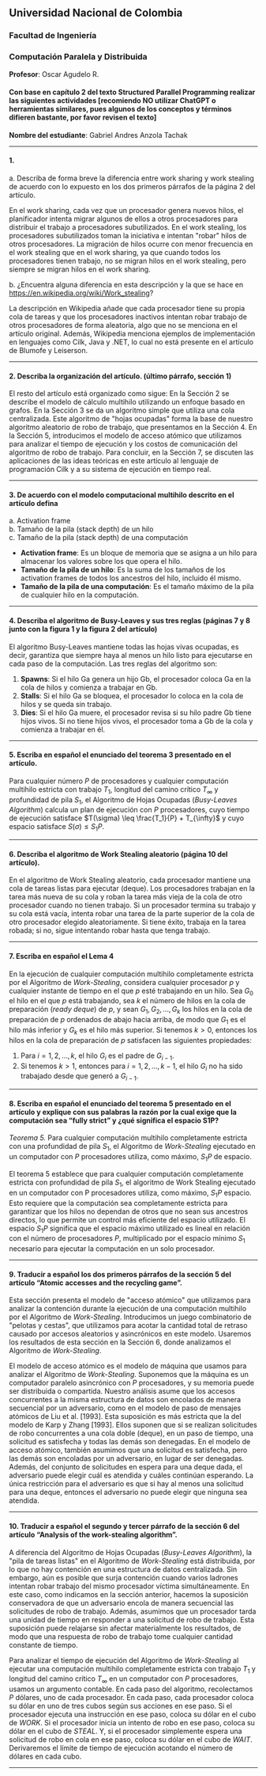## Universidad Nacional de Colombia  
### Facultad de Ingeniería  
### Computación Paralela y Distribuida  
**Profesor**: Oscar Agudelo R.  


#### Con base en capítulo 2 del texto Structured Parallel Programming realizar las siguientes actividades [recomiendo NO utilizar ChatGPT o herramientas similares, pues algunos de los conceptos y términos difieren bastante, por favor revisen el texto]

**Nombre del estudiante**: Gabriel Andres Anzola Tachak

---

#### 1.  
a. Describa de forma breve la diferencia entre work sharing y work stealing de acuerdo con lo expuesto en los dos primeros párrafos de la página 2 del artículo.  

En el work sharing, cada vez que un procesador genera nuevos hilos, el planificador intenta migrar algunos de ellos a otros procesadores para distribuir el trabajo a procesadores subutilizados. En el work stealing, los procesadores subutilizados toman la iniciativa e intentan "robar" hilos de otros procesadores. La migración de hilos ocurre con menor frecuencia en el work stealing que en el work sharing, ya que cuando todos los procesadores tienen trabajo, no se migran hilos en el work stealing, pero siempre se migran hilos en el work sharing.  

b. ¿Encuentra alguna diferencia en esta descripción y la que se hace en https://en.wikipedia.org/wiki/Work_stealing?  

La descripción en Wikipedia añade que cada procesador tiene su propia cola de tareas y que los procesadores inactivos intentan robar trabajo de otros procesadores de forma aleatoria, algo que no se menciona en el artículo original. Además, Wikipedia menciona ejemplos de implementación en lenguajes como Cilk, Java y .NET, lo cual no está presente en el artículo de Blumofe y Leiserson.

---

#### 2. Describa la organización del artículo. (último párrafo, sección 1)  

El resto del artículo está organizado como sigue: En la Sección 2 se describe el modelo de cálculo multihilo utilizando un enfoque basado en grafos. En la Sección 3 se da un algoritmo simple que utiliza una cola centralizada. Este algoritmo de "hojas ocupadas" forma la base de nuestro algoritmo aleatorio de robo de trabajo, que presentamos en la Sección 4. En la Sección 5, introducimos el modelo de acceso atómico que utilizamos para analizar el tiempo de ejecución y los costos de comunicación del algoritmo de robo de trabajo. Para concluir, en la Sección 7, se discuten las aplicaciones de las ideas teóricas en este artículo al lenguaje de programación Cilk y a su sistema de ejecución en tiempo real.  

---

#### 3. De acuerdo con el modelo computacional multihilo descrito en el artículo defina  
a. Activation frame  
b. Tamaño de la pila (stack depth) de un hilo  
c. Tamaño de la pila (stack depth) de una computación  

- **Activation frame**: Es un bloque de memoria que se asigna a un hilo para almacenar los valores sobre los que opera el hilo.  
- **Tamaño de la pila de un hilo**: Es la suma de los tamaños de los activation frames de todos los ancestros del hilo, incluido él mismo.  
- **Tamaño de la pila de una computación**: Es el tamaño máximo de la pila de cualquier hilo en la computación.  

---

#### 4. Describa el algoritmo de Busy-Leaves y sus tres reglas (páginas 7 y 8 junto con la figura 1 y la figura 2 del artículo)  

El algoritmo Busy-Leaves mantiene todas las hojas vivas ocupadas, es decir, garantiza que siempre haya al menos un hilo listo para ejecutarse en cada paso de la computación. Las tres reglas del algoritmo son:  
1. **Spawns**: Si el hilo Ga genera un hijo Gb, el procesador coloca Ga en la cola de hilos y comienza a trabajar en Gb.  
2. **Stalls**: Si el hilo Ga se bloquea, el procesador lo coloca en la cola de hilos y se queda sin trabajo.  
3. **Dies**: Si el hilo Ga muere, el procesador revisa si su hilo padre Gb tiene hijos vivos. Si no tiene hijos vivos, el procesador toma a Gb de la cola y comienza a trabajar en él.  

---

#### 5. Escriba en español el enunciado del teorema 3 presentado en el artículo.  

Para cualquier número $P$ de procesadores y cualquier computación multihilo estricta con trabajo $T_1$, longitud del camino crítico $T_{\infty}$ y profundidad de pila $S_1$, el Algoritmo de Hojas Ocupadas (*Busy-Leaves Algorithm*) calcula un plan de ejecución con $P$ procesadores, cuyo tiempo de ejecución satisface $T(\sigma) \leq \frac{T_1}{P} + T_{\infty}$ y cuyo espacio satisface $S(\sigma) \leq S_1P$.

---

#### 6. Describa el algoritmo de Work Stealing aleatorio (página 10 del artículo).  

En el algoritmo de Work Stealing aleatorio, cada procesador mantiene una cola de tareas listas para ejecutar (deque). Los procesadores trabajan en la tarea más nueva de su cola y roban la tarea más vieja de la cola de otro procesador cuando no tienen trabajo. Si un procesador termina su trabajo y su cola está vacía, intenta robar una tarea de la parte superior de la cola de otro procesador elegido aleatoriamente. Si tiene éxito, trabaja en la tarea robada; si no, sigue intentando robar hasta que tenga trabajo.  

---

#### 7. Escriba en español el Lema 4  

En la ejecución de cualquier computación multihilo completamente estricta por el Algoritmo de *Work-Stealing*, considera cualquier procesador $p$ y cualquier instante de tiempo en el que $p$ esté trabajando en un hilo. Sea $G_0$ el hilo en el que $p$ está trabajando, sea $k$ el número de hilos en la cola de preparación (*ready deque*) de $p$, y sean $G_1, G_2, \dots, G_k$ los hilos en la cola de preparación de $p$ ordenados de abajo hacia arriba, de modo que $G_1$ es el hilo más inferior y $G_k$ es el hilo más superior. Si tenemos $k > 0$, entonces los hilos en la cola de preparación de $p$ satisfacen las siguientes propiedades:

1. Para $i = 1, 2, \dots, k$, el hilo $G_i$ es el padre de $G_{i-1}$.
2. Si tenemos $k > 1$, entonces para $i = 1, 2, \dots, k - 1$, el hilo $G_i$ no ha sido trabajado desde que generó a $G_{i-1}$.
 

---

#### 8. Escriba en español el enunciado del teorema 5 presentado en el artículo y explique con sus palabras la razón por la cual exige que la computación sea “fully strict” y ¿qué significa el espacio S1P?  

*Teorema 5.* Para cualquier computación multihilo completamente estricta con una profundidad de pila $S_1$, el Algoritmo de *Work-Stealing* ejecutado en un computador con $P$ procesadores utiliza, como máximo, $S_1P$ de espacio.

El teorema 5 establece que para cualquier computación completamente estricta con profundidad de pila $S_1$, el algoritmo de Work Stealing ejecutado en un computador con P procesadores utiliza, como máximo, $S_1P$ espacio. Esto requiere que la computación sea completamente estricta para garantizar que los hilos no dependan de otros que no sean sus ancestros directos, lo que permite un control más eficiente del espacio utilizado. El espacio $S_1P$ significa que el espacio máximo utilizado es lineal en relación con el número de procesadores $P$, multiplicado por el espacio mínimo $S_1$ necesario para ejecutar la computación en un solo procesador.  

---

#### 9. Traducir a español los dos primeros párrafos de la sección 5 del artículo “Atomic accesses and the recycling game”.  

Esta sección presenta el modelo de "acceso atómico" que utilizamos para analizar la contención durante la ejecución de una computación multihilo por el Algoritmo de *Work-Stealing*. Introducimos un juego combinatorio de "pelotas y cestas", que utilizamos para acotar la cantidad total de retraso causado por accesos aleatorios y asincrónicos en este modelo. Usaremos los resultados de esta sección en la Sección 6, donde analizamos el Algoritmo de *Work-Stealing*.

El modelo de acceso atómico es el modelo de máquina que usamos para analizar el Algoritmo de *Work-Stealing*. Suponemos que la máquina es un computador paralelo asincrónico con $P$ procesadores, y su memoria puede ser distribuida o compartida. Nuestro análisis asume que los accesos concurrentes a la misma estructura de datos son encolados de manera secuencial por un adversario, como en el modelo de paso de mensajes atómicos de Liu et al. [1993]. Esta suposición es más estricta que la del modelo de Karp y Zhang [1993]. Ellos suponen que si se realizan solicitudes de robo concurrentes a una cola doble (deque), en un paso de tiempo, una solicitud es satisfecha y todas las demás son denegadas. En el modelo de acceso atómico, también asumimos que una solicitud es satisfecha, pero las demás son encoladas por un adversario, en lugar de ser denegadas. Además, del conjunto de solicitudes en espera para una deque dada, el adversario puede elegir cuál es atendida y cuáles continúan esperando. La única restricción para el adversario es que si hay al menos una solicitud para una deque, entonces el adversario no puede elegir que ninguna sea atendida.


---

#### 10. Traducir a español el segundo y tercer párrafo de la sección 6 del artículo “Analysis of the work-stealing algorithm”.  

A diferencia del Algoritmo de Hojas Ocupadas (*Busy-Leaves Algorithm*), la "pila de tareas listas" en el Algoritmo de *Work-Stealing* está distribuida, por lo que no hay contención en una estructura de datos centralizada. Sin embargo, aún es posible que surja contención cuando varios ladrones intentan robar trabajo del mismo procesador víctima simultáneamente. En este caso, como indicamos en la sección anterior, hacemos la suposición conservadora de que un adversario encola de manera secuencial las solicitudes de robo de trabajo. Además, asumimos que un procesador tarda una unidad de tiempo en responder a una solicitud de robo de trabajo. Esta suposición puede relajarse sin afectar materialmente los resultados, de modo que una respuesta de robo de trabajo tome cualquier cantidad constante de tiempo.

Para analizar el tiempo de ejecución del Algoritmo de *Work-Stealing* al ejecutar una computación multihilo completamente estricta con trabajo $T_1$ y longitud del camino crítico $T_{\infty}$ en un computador con $P$ procesadores, usamos un argumento contable. En cada paso del algoritmo, recolectamos $P$ dólares, uno de cada procesador. En cada paso, cada procesador coloca su dólar en uno de tres cubos según sus acciones en ese paso. Si el procesador ejecuta una instrucción en ese paso, coloca su dólar en el cubo de *WORK*. Si el procesador inicia un intento de robo en ese paso, coloca su dólar en el cubo de *STEAL*. Y, si el procesador simplemente espera una solicitud de robo en cola en ese paso, coloca su dólar en el cubo de *WAIT*. Derivaremos el límite de tiempo de ejecución acotando el número de dólares en cada cubo.

---
